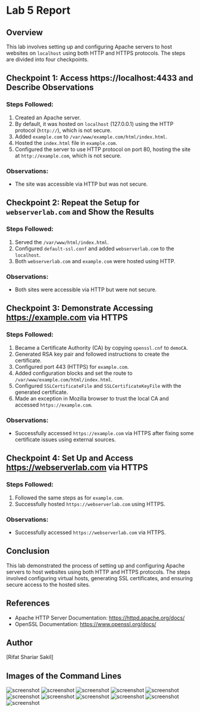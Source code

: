 # Lab 5 Report

## Overview
This lab involves setting up and configuring Apache servers to host websites on `localhost` using both HTTP and HTTPS protocols. The steps are divided into four checkpoints.

## Checkpoint 1: Access https://localhost:4433 and Describe Observations
### Steps Followed:
1. Created an Apache server.
2. By default, it was hosted on `localhost` (127.0.0.1) using the HTTP protocol (`http://`), which is not secure.
3. Added `example.com` to `/var/www/example.com/html/index.html`.
4. Hosted the `index.html` file in `example.com`.
5. Configured the server to use HTTP protocol on port 80, hosting the site at `http://example.com`, which is not secure.

### Observations:
- The site was accessible via HTTP but was not secure.

## Checkpoint 2: Repeat the Setup for `webserverlab.com` and Show the Results
### Steps Followed:
1. Served the `/var/www/html/index.html`.
2. Configured `default-ssl.conf` and added `webserverlab.com` to the `localhost`.
3. Both `webserverlab.com` and `example.com` were hosted using HTTP.

### Observations:
- Both sites were accessible via HTTP but were not secure.

## Checkpoint 3: Demonstrate Accessing https://example.com via HTTPS
### Steps Followed:
1. Became a Certificate Authority (CA) by copying `openssl.cnf` to `demoCA`.
2. Generated RSA key pair and followed instructions to create the certificate.
3. Configured port 443 (HTTPS) for `example.com`.
4. Added configuration blocks and set the route to `/var/www/example.com/html/index.html`.
5. Configured `SSLCertificateFile` and `SSLCertificateKeyFile` with the generated certificate.
6. Made an exception in Mozilla browser to trust the local CA and accessed `https://example.com`.

### Observations:
- Successfully accessed `https://example.com` via HTTPS after fixing some certificate issues using external sources.

## Checkpoint 4: Set Up and Access https://webserverlab.com via HTTPS
### Steps Followed:
1. Followed the same steps as for `example.com`.
2. Successfully hosted `https://webserverlab.com` using HTTPS.

### Observations:
- Successfully accessed `https://webserverlab.com` via HTTPS.

## Conclusion
This lab demonstrated the process of setting up and configuring Apache servers to host websites using both HTTP and HTTPS protocols. The steps involved configuring virtual hosts, generating SSL certificates, and ensuring secure access to the hosted sites.

## References
- Apache HTTP Server Documentation: https://httpd.apache.org/docs/
- OpenSSL Documentation: https://www.openssl.org/docs/

## Author
[Rifat Shariar Sakil]

## Images of the Command Lines 
![screenshot](images/1.png)
![screenshot](images/2.png)
![screenshot](images/3.png)
![screenshot](images/4.png)
![screenshot](images/5.png)
![screenshot](images/6.png)
![screenshot](images/7.png)
![screenshot](images/8.png)
![screenshot](images/9.png)
![screenshot](images/10.png)
![screenshot](images/11.png)



